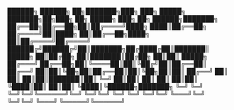 ██████╗ ██████╗ ██╗███████╗███╗   ███╗ █████╗     ███████╗██╗███╗   ██╗ █████╗ ███╗   ██╗ ██████╗███████╗
██╔══██╗██╔══██╗██║██╔════╝████╗ ████║██╔══██╗    ██╔════╝██║████╗  ██║██╔══██╗████╗  ██║██╔════╝██╔════╝
██████╔╝██████╔╝██║███████╗██╔████╔██║███████║    █████╗  ██║██╔██╗ ██║███████║██╔██╗ ██║██║     █████╗
██╔═══╝ ██╔══██╗██║╚════██║██║╚██╔╝██║██╔══██║    ██╔══╝  ██║██║╚██╗██║██╔══██║██║╚██╗██║██║     ██╔══╝
██║     ██║  ██║██║███████║██║ ╚═╝ ██║██║  ██║    ██║     ██║██║ ╚████║██║  ██║██║ ╚████║╚██████╗███████╗
╚═╝     ╚═╝  ╚═╝╚═╝╚══════╝╚═╝     ╚═╝╚═╝  ╚═╝    ╚═╝     ╚═╝╚═╝  ╚═══╝╚═╝  ╚═╝╚═╝  ╚═══╝ ╚═════╝╚══════╝